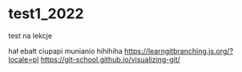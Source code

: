 # test1_2022
test na lekcje

hał ebałt ciupapi munianio
hihihiha
https://learngitbranching.js.org/?locale=pl
https://git-school.github.io/visualizing-git/